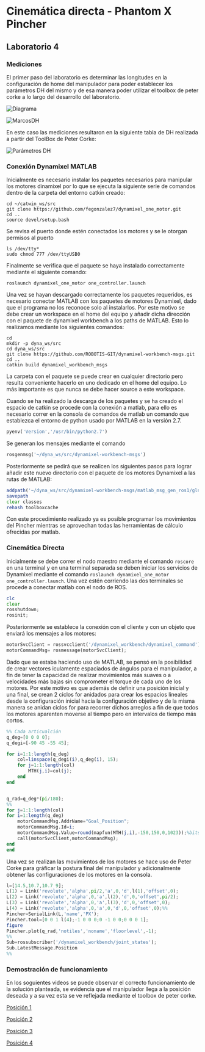 # Cinemática directa - Phantom X Pincher
## Laboratorio 4
### Mediciones
El primer paso del laboratorio es determinar las longitudes en la configuración de home del manipulador para poder establecer los parámetros DH del mismo y de esa manera
poder utilizar el toolbox de peter corke a lo largo del desarrollo del laboratorio.

![Diagrama](/Img/Diagrama.jpeg)

![MarcosDH](/Img/MarcosDH.jpeg)

En este caso las mediciones resultaron en la siguiente tabla de DH realizada a partir del ToolBox de Peter Corke:

![Parámetros DH](/Img/DH.png)

### Conexión Dynamixel MATLAB
Inicialmente es necesario instalar los paquetes necesarios para manipular los motores dinamixel por lo que se ejecuta la siguiente serie de comandos dentro de la 
carpeta del entorno catkin creado:

```
cd ~/catwin_ws/src
git clone https://github.com/fegonzalez7/dynamixel_one_motor.git
cd ..
source devel/setup.bash
```

Se revisa el puerto donde estén conectados los motores y se le otorgan permisos al puerto

```
ls /dev/tty*
sudo chmod 777 /dev/ttyUSB0
```

Finalmente se verifica que el paquete se haya instalado correctamente mediante el siguiente comando:

```
roslaunch dynamixel_one_motor one_controller.launch
```

Una vez se hayan descargado correctamente los paquetes requeridos, es necesario conectar MATLAB con los paquetes de motores Dynamixel, dado que el programa no los
reconoce solo al instalarlos. Por este motivo se debe crear un workspace en el home del equipo y añadir dicha dirección con el paquete de dynamixel workbench a los
paths de MATLAB. Esto lo realizamos mediante los siguientes comandos:

```
cd 
mkdir -p dyna_ws/src
cd dyna_ws/src
git clone https://github.com/ROBOTIS-GIT/dynamixel-workbench-msgs.git
cd ..
catkin build dynamixel_workbench_msgs 
```

La carpeta con el paquete se puede crear en cualquier directorio pero resulta conveniente hacerlo en uno dedicado en el home del equipo. Lo más importante es que 
nunca se debe hacer source a este workspace.

Cuando se ha realizado la descarga de los paquetes y se ha creado el espacio de catkin se procede con la conexión a matlab, para ello es necesario correr en la
consola de comandos de matlab un comando que establezca el entorno de python usado por MATLAB en la versión 2.7.

```octave
pyenv('Version','/usr/bin/python2.7')
```

Se generan los mensajes mediante el comando
```octave
rosgenmsg('~/dyna_ws/src/dynamixel-workbench-msgs')
```

Posteriormente se pedirá que se realicen los siguientes pasos para lograr añadir este nuevo directorio con el paquete de los motores Dynamixel a las rutas de MATLAB:

```octave
addpath('~/dyna_ws/src/dynamixel-workbench-msgs/matlab_msg_gen_ros1/glnxa64/install/m')
savepath
clear classes
rehash toolboxcache
```

Con este procedimiento realizado ya es posible programar los movimientos del Pincher mientras se aprovechan todas las herramientas de cálculo ofrecidas por matlab.

### Cinemática Directa
Inicialmente se debe correr el nodo maestro mediante el comando `roscore` en una terminal y en una terminal separada se deben iniciar los servicios de Dynamixel
mediante el comando `roslaunch dynamixel_one_motor one_controller.launch`. Una vez estén corriendo las dos terminales se procede a conectar matlab con el nodo
de ROS.

```octave
clc
clear
rosshutdown;
rosinit;
```

Posteriormente se establece la conexión con el cliente y con un objeto que enviará los mensajes a los motores:

```octave
motorSvcClient = rossvcclient('/dynamixel_workbench/dynamixel_command');
motorCommandMsg= rosmessage(motorSvcClient);
```

Dado que se estaba haciendo uso de MATLAB, se pensó en la posibilidad de crear vectores iculamente espaciados de ángulos para el manipulador, a fin de tener la capacidad
de realizar movimientos más suaves o a velocidades más bajas sin comprometer el torque de cada uno de los motores. Por este motivo es que además de definir una
posición inicial y una final, se crean 2 ciclos for anidados para crear los espacios lineales desde la configuración inicial hacia la configuración objetivo y de la 
misma manera se anidan ciclos for para recorrer dichos arreglos a fin de que todos los motores aparenten moverse al tiempo pero en intervalos de tiempo más cortos.

```octave
%% Cada articualción
q_deg=[0 0 0 0];
q_degi=[-90 45 -55 45];

for i=1:1:length(q_deg)
    col=linspace(q_degi(i),q_deg(i), 15);
    for j=1:1:length(col)
        MTH(j,i)=col(j);
    end
end


q_rad=q_deg*(pi/180);
%%
for j=1:1:length(col)
for i=1:length(q_deg)
    motorCommandMsg.AddrName="Goal_Position";
    motorCommandMsg.Id=i;
    motorCommandMsg.Value=round(mapfun(MTH(j,i),-150,150,0,1023));%bits
    call(motorSvcClient,motorCommandMsg);
end
end
```

Una vez se realizan las movimientos de los motores se hace uso de Peter Corke para gráficar la postura final del manipulador y adicionalmente obtener las configuraciones de 
los motores en la consola.

```octave
l=[14.5,10.7,10.7 9];
L(1) = Link('revolute','alpha',pi/2,'a',0,'d',l(1),'offset',0);
L(2) = Link('revolute','alpha',0,'a',l(2),'d',0,'offset',pi/2);
L(3) = Link('revolute','alpha',0,'a',l(3),'d',0,'offset',0);
L(4) = Link('revolute','alpha',0,'a',0,'d',0,'offset',0);%%
Pincher=SerialLink(L,'name','PX');
Pincher.tool=[0 0 1 l(4);-1 0 0 0;0 -1 0 0;0 0 0 1];
figure
Pincher.plot(q_rad,'notiles','noname','floorlevel',-1);
%%
Sub=rossubscriber('/dynamixel_workbench/joint_states');
Sub.LatestMessage.Position
%%
```

### Demostración de funcionamiento

En los soguientes videos se puede observar el correcto funcionamiento de la solución planteada, se evidencia que el manipulador llega a la posición deseada y a su vez
esta se ve reflejada mediante el toolbox de peter corke.

[Posición 1](https://drive.google.com/file/d/1H4p4j9ZM5QESZhSPj9RuxHWtQJ7HGgWL/view?usp=sharing)

[Posición 2](https://drive.google.com/file/d/1H55qBK8w92ZwmyUKC_DXN_67MY-AfKel/view?usp=sharing)

[Posición 3](https://drive.google.com/file/d/1H87cpfcykmqIxSpTWsx59uY4QK08CXaO/view?usp=sharing)

[Posición 4](https://drive.google.com/file/d/1H-TNnDchlX4vOn9Ds8AQXJrZXUjJjBRJ/view?usp=sharing)


